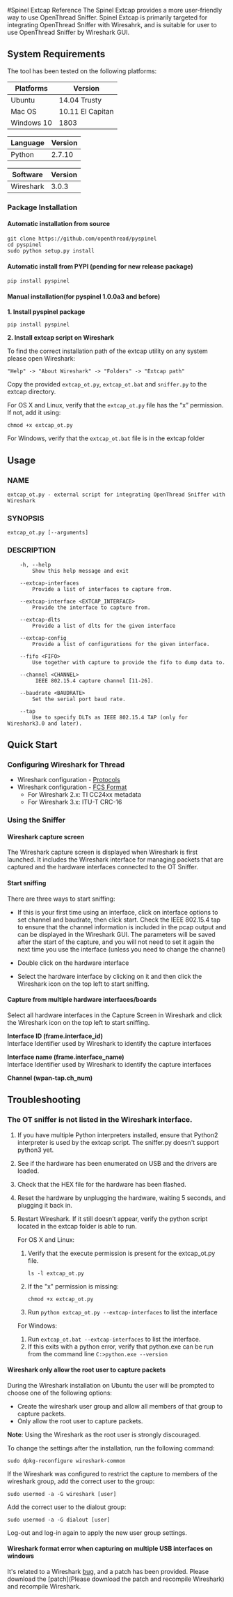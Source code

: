 #Spinel Extcap Reference
The Spinel Extcap provides a more user-friendly way to use OpenThread Sniffer. Spinel 
Extcap is primarily targeted for integrating OpenThread Sniffer with Wiresahrk,  and 
is suitable for user to use OpenThread Sniffer by Wireshark GUI.

## System Requirements

The tool has been tested on the following platforms:

| Platforms  | Version          |
|------------|------------------|
| Ubuntu     | 14.04 Trusty     |
| Mac OS     | 10.11 El Capitan |
| Windows 10 | 1803             |

| Language  | Version          |
|-----------|------------------|
| Python    | 2.7.10           |

| Software  | Version          |
|-----------|------------------|
| Wireshark | 3.0.3            |

### Package Installation
#### Automatic installation from source
```
git clone https://github.com/openthread/pyspinel
cd pyspinel
sudo python setup.py install 
```
#### Automatic install from PYPI (pending for new release package)
```
pip install pyspinel
```
#### Manual installation(for pyspinel 1.0.0a3 and before)
**1. Install pyspinel package**
``` 
pip install pyspinel 
```
**2. Install extcap script on Wireshark**

To find the correct installation path of the extcap utility on any system please open Wireshark:
```
"Help" -> "About Wireshark" -> "Folders" -> "Extcap path"
```
Copy the provided ```extcap_ot.py```, ```extcap_ot.bat``` and ```sniffer.py``` to the extcap directory.

For OS X and Linux, verify that the ```extcap_ot.py``` file has the “x” permission. If not, add it using:

```
chmod +x extcap_ot.py
```

For Windows, verify that the ```extcap_ot.bat``` file is in the extcap folder

## Usage

### NAME
    extcap_ot.py - external script for integrating OpenThread Sniffer with Wireshark

### SYNOPSIS
    extcap_ot.py [--arguments]

### DESCRIPTION

```
    -h, --help            
    	Show this help message and exit

    --extcap-interfaces
       	Provide a list of interfaces to capture from.

    --extcap-interface <EXTCAP_INTERFACE>
        Provide the interface to capture from.
    
    --extcap-dlts
        Provide a list of dlts for the given interface

    --extcap-config
        Provide a list of configurations for the given interface.

    --fifo <FIFO>
        Use together with capture to provide the fifo to dump data to.
    
    --channel <CHANNEL>
         IEEE 802.15.4 capture channel [11-26].

    --baudrate <BAUDRATE>
        Set the serial port baud rate.

    --tap
        Use to specify DLTs as IEEE 802.15.4 TAP (only for Wireshark3.0 and later).
```

## Quick Start
### Configuring Wireshark for Thread
* Wireshark configuration - [Protocols](https://openthread.io/guides/ncp/sniffer#wireshark_configuration_-_protocols)
* Wireshark configuration - [FCS Format](https://openthread.io/guides/ncp/sniffer#wireshark_configuration_-_rssi)
    *  For Wireshark 2.x: TI CC24xx metadata
    * For Wireshark 3.x: ITU-T CRC-16
   
### Using the Sniffer
#### Wireshark capture screen
The Wireshark capture screen is displayed when Wireshark is first launched. 
It includes the Wireshark interface for managing packets that are captured 
and the hardware interfaces connected to the OT Sniffer.
#### Start sniffing

There are three ways to start sniffing:
* If this is your first time using an interface, click on interface options 
  to set channel and baudrate, then click start. Check the IEEE 802.15.4 tap 
  to ensure that the channel information is included in the pcap output and 
  can be displayed in the Wireshark GUI. The parameters will be saved after 
  the start of the capture, and you will not need to set it again the next 
  time you use the interface (unless you need to change the channel)

* Double click on the hardware interface
* Select the hardware interface by clicking on it and then click the Wireshark 
  icon on the top left to start sniffing.
 
 #### Capture from multiple hardware interfaces/boards
 Select all hardware interfaces in the Capture Screen in Wireshark and click 
 the Wireshark icon on the top left to start sniffing.
 
**Interface ID (frame.interface_id)**\
Interface Identifier used by Wireshark to identify the capture interfaces

**Interface name (frame.interface_name)**\
Interface Identifier used by Wireshark to identify the capture interfaces 

**Channel (wpan-tap.ch_num)**

## Troubleshooting
### The OT sniffer is not listed in the Wireshark interface. 
1. If you have multiple Python interpreters installed, ensure that Python2 interpreter is used by the extcap script. The sniffer.py doesn't support python3 yet.
2. See if the hardware has been enumerated on USB and the drivers are loaded. 
3. Check that the HEX file for the hardware has been flashed. 
4. Reset the hardware by unplugging the hardware, waiting 5 seconds, and plugging it back in. 
5. Restart Wireshark. If it still doesn’t appear, verify the python script located in the extcap folder is able to run. 
    
    For OS X and Linux:
    1. Verify that the execute permission is present for the extcap_ot.py file. 
        ```
       ls -l extcap_ot.py
        ```
    2. If the "x" permission is missing:
       ```
       chmod +x extcap_ot.py
       ```
    3. Run ```python extcap_ot.py --extcap-interfaces``` to list the interface
    
    For Windows:
    1. Run ```extcap_ot.bat --extcap-interfaces``` to list the interface.
    2. If this exits with a python error, verify that python.exe can be run from the command line ```C:>python.exe --version```
#### Wireshark only allow the root user to capture packets
During the Wireshark installation on Ubuntu the user will be prompted to choose one of the following options:
* Create the wireshark user group and allow all members of that group to capture packets.
* Only allow the root user to capture packets.

**Note**: Using the Wireshark as the root user is strongly discouraged.

To change the settings after the installation, run the following command:
```
sudo dpkg-reconfigure wireshark-common
```
If the Wireshark was configured to restrict the capture to members of the wireshark group, add the correct user to the group:
```
sudo usermod -a -G wireshark [user]
```

Add the correct user to the dialout group:
```
sudo usermod -a -G dialout [user]
```
Log-out and log-in again to apply the new user group settings.

#### Wireshark format error when capturing on multiple USB interfaces on windows
It's related to a Wireshark [bug](https://bugs.wireshark.org/bugzilla/show_bug.cgi?id=13653), 
and a patch has been provided. Please download the [patch](Please download the patch and recompile Wireshark)
and recompile Wireshark.